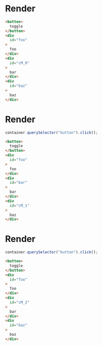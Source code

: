 # Render
```html
<button>
  toggle
</button>
<div
  id="foo"
>
  foo
</div>
<div
  id="cM_0"
>
  bar
</div>
<div
  id="baz"
>
  baz
</div>
```


# Render
```js
container.querySelector("button").click();
```
```html
<button>
  toggle
</button>
<div
  id="foo"
>
  foo
</div>
<div
  id="bar"
>
  bar
</div>
<div
  id="cM_1"
>
  baz
</div>
```


# Render
```js
container.querySelector("button").click();
```
```html
<button>
  toggle
</button>
<div
  id="foo"
>
  foo
</div>
<div
  id="cM_2"
>
  bar
</div>
<div
  id="baz"
>
  baz
</div>
```
